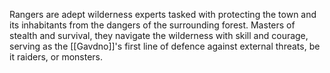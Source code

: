 Rangers are adept wilderness experts tasked with protecting the town and its inhabitants from the dangers of the surrounding forest. Masters of stealth and survival, they navigate the wilderness with skill and courage, serving as the [[Gavdno]]'s first line of defence against external threats, be it raiders, or monsters.